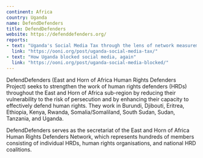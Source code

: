 ```yaml
---
continent: Africa
country: Uganda
name: DefendDefenders
title: DefendDefenders
website: https://defenddefenders.org/
reports:
- text: "Uganda's Social Media Tax through the lens of network measurements"
  link: "https://ooni.org/post/uganda-social-media-tax/"
- text: "How Uganda blocked social media, again"
  link: "https://ooni.org/post/uganda-social-media-blocked/"
---
```


DefendDefenders (East and Horn of Africa Human Rights Defenders Project) seeks to strengthen the work of human rights defenders (HRDs) throughout the East and Horn of Africa sub-region by reducing their vulnerability to the risk of persecution and by enhancing their capacity to effectively defend human rights. They work in Burundi, Djibouti, Eritrea, Ethiopia, Kenya, Rwanda, Somalia/Somaliland, South Sudan, Sudan, Tanzania, and Uganda.

DefendDefenders serves as the secretariat of the East and Horn of Africa Human Rights Defenders Network, which represents hundreds of members consisting of individual HRDs, human rights organisations, and national HRD coalitions.
